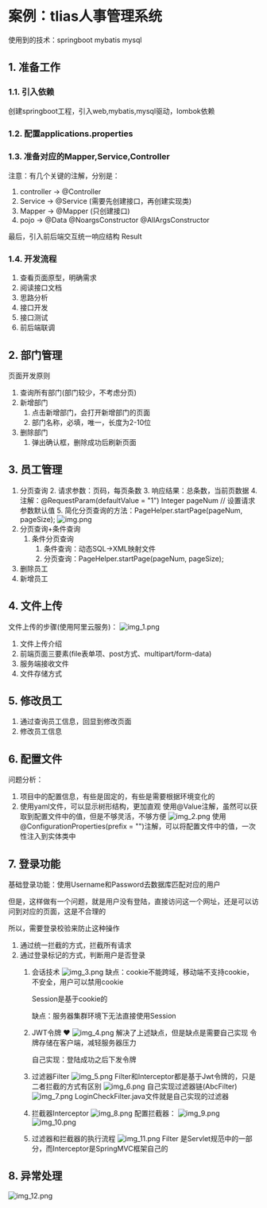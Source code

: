 # 案例：tlias人事管理系统
使用到的技术：springboot mybatis mysql
## 1. 准备工作
### 1.1. 引入依赖
创建springboot工程，引入web,mybatis,mysql驱动，lombok依赖
### 1.2. 配置applications.properties
### 1.3. 准备对应的Mapper,Service,Controller
注意：有几个关键的注解，分别是：
1. controller -> @Controller
2. Service -> @Service (需要先创建接口，再创建实现类)
3. Mapper -> @Mapper (只创建接口)
4. pojo -> @Data @NoargsConstructor @AllArgsConstructor

最后，引入前后端交互统一响应结构 Result
### 1.4. 开发流程
1. 查看页面原型，明确需求
2. 阅读接口文档
3. 思路分析
4. 接口开发
5. 接口测试
6. 前后端联调

## 2. 部门管理
页面开发原则
1. 查询所有部门(部门较少，不考虑分页)
2. 新增部门
   1. 点击新增部门，会打开新增部门的页面
   2. 部门名称，必填，唯一，长度为2-10位
3. 删除部门
   1. 弹出确认框，删除成功后刷新页面
## 3. 员工管理
1. 分页查询
   2. 请求参数：页码，每页条数
   3. 响应结果：总条数，当前页数据
   4. 注解：@RequestParam(defaultValue = "1") Integer pageNum // 设置请求参数默认值
   5. 简化分页查询的方法：PageHelper.startPage(pageNum, pageSize);
      ![img.png](img.png)
2. 分页查询+条件查询
   1. 条件分页查询
      1. 条件查询：动态SQL->XML映射文件
      2. 分页查询：PageHelper.startPage(pageNum, pageSize);
3. 删除员工
4. 新增员工
## 4. 文件上传
文件上传的步骤(使用阿里云服务)：
![img_1.png](img_1.png)
1. 文件上传介绍
2. 前端页面三要素(file表单项、post方式、multipart/form-data)
3. 服务端接收文件
4. 文件存储方式
## 5. 修改员工
1. 通过查询员工信息，回显到修改页面
2. 修改员工信息
## 6. 配置文件
问题分析：
1. 项目中的配置信息，有些是固定的，有些是需要根据环境变化的
2. 使用yaml文件，可以显示树形结构，更加直观
使用@Value注解，虽然可以获取到配置文件中的值，但是不够灵活，不够方便
![img_2.png](img_2.png)
使用@ConfigurationProperties(prefix = "")注解，可以将配置文件中的值，一次性注入到实体类中
## 7. 登录功能
基础登录功能：使用Username和Password去数据库匹配对应的用户

但是，这样做有一个问题，就是用户没有登陆，直接访问这一个网址，还是可以访问到对应的页面，这是不合理的

所以，需要登录校验来防止这种操作
1. 通过统一拦截的方式，拦截所有请求
2. 通过登录标记的方式，判断用户是否登录
   1. 会话技术
      ![img_3.png](img_3.png)
      缺点：cookie不能跨域，移动端不支持cookie，不安全，用户可以禁用cookie
   
      Session是基于cookie的
      
      缺点：服务器集群环境下无法直接使用Session
   2. JWT令牌 ❤
      ![img_4.png](img_4.png)
      解决了上述缺点，但是缺点是需要自己实现 令牌存储在客户端，减轻服务器压力
      
      自己实现：登陆成功之后下发令牌
   3. 过滤器Filter
      ![img_5.png](img_5.png)
      Filter和Interceptor都是基于Jwt令牌的，只是二者拦截的方式有区别
      ![img_6.png](img_6.png)
      自己实现过滤器链(AbcFilter)
      ![img_7.png](img_7.png)
      LoginCheckFilter.java文件就是自己实现的过滤器
   4. 拦截器Interceptor
      ![img_8.png](img_8.png)
      配置拦截器：
      ![img_9.png](img_9.png)
      ![img_10.png](img_10.png)
   5. 过滤器和拦截器的执行流程
      ![img_11.png](img_11.png)
      Filter 是Servlet规范中的一部分，而Interceptor是SpringMVC框架自己的
## 8. 异常处理
![img_12.png](img_12.png)